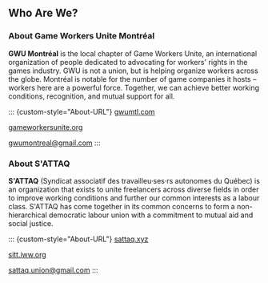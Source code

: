 ## Who Are We?

### About Game Workers Unite Montréal

**GWU Montréal** is the local chapter of Game Workers Unite, an international
organization of people dedicated to advocating for workers' rights in the games
industry. GWU is not a union, but is helping organize workers across the
globe. Montréal is notable for the number of game companies it hosts – workers
here are a powerful force. Together, we can achieve better working conditions,
recognition, and mutual support for all.

::: {custom-style="About-URL"}
[gwumtl.com](https://gwumtl.com)

[gameworkersunite.org](https://gameworkersunite.org)

[gwumontreal@gmail.com](mailto:gwumontreal@gmail.com)
:::

### About S'ATTAQ

**S'ATTAQ** (Syndicat associatif des travailleu·ses·rs autonomes du Québec) is
an organization that exists to unite freelancers across diverse fields in order
to improve working conditions and further our common interests as a labour
class. S'ATTAQ has come together in its common concerns to form a
non-hierarchical democratic labour union with a commitment to mutual aid and
social justice.

::: {custom-style="About-URL"}
[sattaq.xyz](http://sattaq.xyz)

[sitt.iww.org](https://sitt.iww.org)

[sattaq.union@gmail.com](mailto:sattaq.union@gmail.com)
:::
